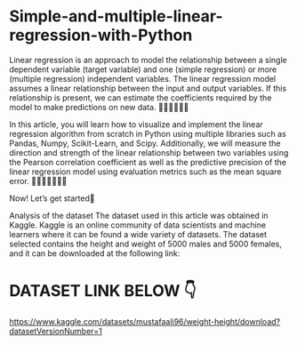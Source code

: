 # Simple-and-multiple-linear-regression-with-Python

Linear regression is an approach to model the relationship between a single
dependent variable (target variable) and one (simple regression) or more (multiple
regression) independent variables. The linear regression model assumes a linear
relationship between the input and output variables. If this relationship is present,
we can estimate the coefficients required by the model to make predictions on new
data.  🧑‍💻🧑‍💻🧑‍💻

In this article, you will learn how to visualize and implement the linear regression
algorithm from scratch in Python using multiple libraries such as Pandas, Numpy,
Scikit-Learn, and Scipy. Additionally, we will measure the direction and strength of
the linear relationship between two variables using the Pearson correlation
coefficient as well as the predictive precision of the linear regression model using
evaluation metrics such as the mean square error.  🤖🤖🤖👩‍💻👩‍💻

Now! Let’s get started💜

Analysis of the dataset
The dataset used in this article was obtained in Kaggle. Kaggle is an online
community of data scientists and machine learners where it can be found a wide
variety of datasets. The dataset selected contains the height and weight of 5000
males and 5000 females, and it can be downloaded at the following link:

# DATASET LINK BELOW 👇
https://www.kaggle.com/datasets/mustafaali96/weight-height/download?datasetVersionNumber=1
